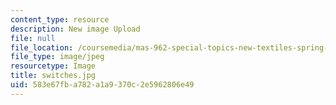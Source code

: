 ```yaml
---
content_type: resource
description: New image Upload
file: null
file_location: /coursemedia/mas-962-special-topics-new-textiles-spring-2010/583e67fba782a1a9370c2e5962806e49_switches.jpg
file_type: image/jpeg
resourcetype: Image
title: switches.jpg
uid: 583e67fb-a782-a1a9-370c-2e5962806e49
---
```

